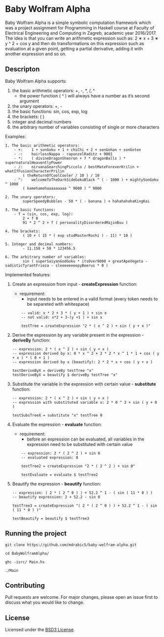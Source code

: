 # Baby Wolfram Alpha

Baby Wolfram Alpha is a simple symbolic computation framework which was a project assignment for Programming in Haskell course at Faculty of Electrical Engineering and Computing in Zagreb, academic year 2016/2017.
The idea is that you can write an arithmetic expression such as: 2 ∗ x + 3 ∗ y ^ 2 + cos y and then do transformations on this expression such as evaluation at a given point, getting a partial derivative, adding it with another expression and so on.

## Descripton

Baby Wolfram Alpha supports:
1. the basic arithmetic operators: +, -, *, /, ^
	- the power function ( ^ ) will always have a number as it’s second argument
2. the unary operators: +, -
3. the basic functions: sin, cos, exp, log
4. the brackets: ( )
5. integer and decimal numbers
6. the arbitrary number of variables consisting of single or more characters


Examples:
```
1. The basic arithmetic operators:
	- +:	1 + sonGoku + 1 + chiChi + 2 + sonGohan + sonGoten
	- -:	hairlessNappa - rapunzelRaditz + 9001
	- *:	( divineDragonShenron + 7 * dragonBalls ) * supernaturalHeaventlyPower
	- /:	nirvanaSearchingPiccolo / bestMateForeverKrilin + whatIfFusionCharacterPrilin
		( theReturnOfCoolCooler / 10 ) / 10
	- ^:	welcomeToTheDarkSideGokuBlack ^ ( - 1000 ) + mightySonGoku ^ 1000
		( kamehamehaaaaaaaaa ^ 9000 ) ^ 9000

2. The unary operators:
		superSpeedyBubbles - 50 * ( - banana ) + hahahahahaKingKai

3. The basic functions:
	- f = (sin, cos, exp, log):
		2 + f 0
		91 * 2 ^ 2 + f ( personalityDisorderedMajinBuu )

4. The brackets:
		( 10 + ( 15 * ( exp studMasterRoshi ) - 11) * 10 )

5. Integer and decimal numbers:
		- 11.158 + 58 * 123456.5

6. The arbitrary number of variables:
		sin ( superSaiyanGodGoku * itsOver9000 + greatApeVegeta - sadisticTyrantFrieza - sleeeeeeeepyBeerus * 0 )

```

Implemented features:
1. Create an expression from input - **createExpression** function:
	- requirement:
		- input needs to be entered in a valid format (every token needs to be separeted with whitespace)

    ```
		-- valid: x * 2 + 3 * ( y + 1 ) + sin x
		-- not valid: x*2 + 3-(y +1 ) + sin x

		testTree = createExpression "2 * ( x ^ 2 ) + sin ( y + x )"

  	```

2. Derive the expression by any variable present in the expression - **deriveBy** function:
	```
	-- expression: 2 * ( x ^ 2 ) + sin ( y + x )
	-- expression derived by x: 0 * x ^ 2 + 2 * 2 * x ^ 1 * 1 + cos ( y + x ) * ( 0 + 1 )
	-- expression derived by x (beautify): 2 * 2 * x + cos ( y + x )

	testDeriveByX = deriveBy testTree "x"
	testDeriveByX = beautify $ deriveBy testTree "x"

	```

3. Substitute the variable in the expression with certain value - **substitute** function:
	```
	-- expression: 2 * ( x ^ 2 ) + sin ( y + x )
	-- expression with substituted variable x: 2 * 0 ^ 2 + sin ( y + 0 )

	testSubsTreeX = substitute "x" testTree 0

	```

4. Evaluate the expression - **evaluate** function:
	- requirement:
		- before an expression can be evaluated, all variables in the expression need to be substituted with certain value

  	```
		-- expression: 2 * ( 2 ^ 2 ) + sin 0
		-- evaluated expression: 8

		testTree2 = createExpression "2 * ( 2 ^ 2 ) + sin 0"

		testEvaluate = evaluate $ testTree2

  	```

5. Beautify the expression - **beautify** function:
	```
	-- expression: ( 2 * ( 2 ^ 0 ) ) + 52.2 ^ 1 - ( sin ( 11 * 0 ) )
	-- beautify expression: 2 + 52.2 - sin 0

	testTree3 = createExpression "( 2 * ( 2 ^ 0 ) ) + 52.2 ^ 1 - ( sin ( 11 * 0 ) )"

	testBeautify = beautify $ testTree3

	```

## Running the project

```
git clone https://github.com/mdrabic5/baby-wolfram-alpha.git

cd BabyWolframAlpha/

ghc -isrc/ Main.hs

./Main
```

## Contributing

Pull requests are welcome. For major changes, please open an issue first to discuss what you would like to change.


## License

Licensed under the [BSD3 License](LICENSE).
